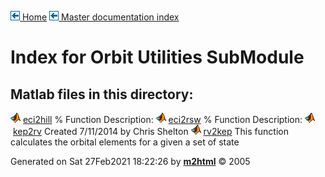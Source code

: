 [![\<](../../../../left.png) Home](../../../../../index.md)     [![\<](../../../../left.png) Master documentation index](../../../../../documentation.md)
 

# Index for Orbit Utilities SubModule

## Matlab files in this directory:

 
  ![](../../../../matlabicon.gif) [eci2hill](eci2hill.md)   \% Function Description:
  ![](../../../../matlabicon.gif) [eci2rsw](eci2rsw.md)     \% Function Description:
  ![](../../../../matlabicon.gif) [kep2rv](kep2rv.md)       Created 7/11/2014 by Chris Shelton
  ![](../../../../matlabicon.gif) [rv2kep](rv2kep.md)       This function calculates the orbital elements for a given a set of state
 



Generated on Sat 27Feb2021 18:22:26 by
**[m2html](http://www.artefact.tk/software/matlab/m2html/ "Matlab Documentation in HTML")**
© 2005